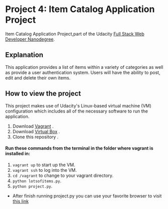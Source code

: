# Project 4: Item Catalog Application Project
Item Catalog Application Project,part of the Udacity [Full Stack Web Developer Nanodegree](https://www.udacity.com/course/full-stack-web-developer-nanodegree--nd004).

## Explanation
This application  provides a list of items within a variety of categories as well as provide a user authentication system.  Users will have the ability to post, edit and delete their own items.

## How to view the project
This project makes use of Udacity's Linux-based virtual machine (VM) configuration which includes all of the necessary software to run the application.
1. Download [Vagrant](https://www.vagrantup.com/) .
2. Download [Virtual Box](https://www.virtualbox.org/) . 
3. Clone this repository .

#### Run these commands from the terminal in the folder where vagrant is installed in: 
1. ```vagrant up``` to start up the VM.
2. ```vagrant ssh``` to log into the VM.
3. ```cd /vagrant``` to change to your vagrant directory.
4. ```python lotsofitems.py```.
5. ```python project.py```.

* After finish running project.py you can use your favorite browser to visit [this link](http://localhost:8000/)

